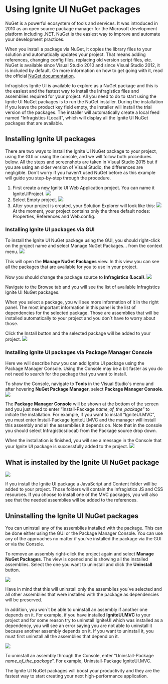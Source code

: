 <!--
|metadata|
{
    "fileName": "Using-Ignite-UI-NuGet-Packages",
    "controlName": [],
    "tags": ["NuGet"]
}
|metadata|
-->
# Using Ignite UI NuGet packages

NuGet is a powerful ecosystem of tools and services. It was introduced in 2010 as an open source package manager for the Microsoft development platform including .NET.  NuGet is the easiest way to improve and automate your development practices.

When you install a package via NuGet, it copies the library files to your solution and automatically updates your project. That means adding references, changing config files, replacing old version script files, etc.
NuGet is available since Visual Studio 2010 and since Visual Studio 2012, it is included by default. On more information on how to get going with it, read the official [NuGet documentation](http://docs.nuget.org/ndocs/guides/install-nuget).

Infragistics Ignite UI is available to explore as a NuGet package and this is the easiest and the fastest way to install the Infragistics files and assemblies required for your project. All you need to do to start using the Ignite UI NuGet packages is to run the NuGet installer. During the installation if you leave the product key field empty, the installer will install the trial version of the packages. The installer will automatically create a local feed named "Infragistics (Local)", which will display all the Ignite UI NuGet packages that are available.  

## Installing Ignite UI packages

There are two ways to install the Ignite UI NuGet package to your project, using the GUI or using the console, and we will follow both procedures below. All the steps and screenshots are taken in Visual Studio 2015 but if you are using an older version of Visual Studio, the differences are negligible. Don't worry if you haven't used NuGet before as this example will guide you step-by-step through the procedure.

 1. First create a new Ignite UI Web Application project. You can name it IgniteUIProject.
![](images/IgniteUIProject_NuGet_Packages.png)
 2. Select Empty project.
![](images/Empty_Project_for_NnuGet_Packages.png)
 3. After your project is created, your Solution Explorer will look like this:
 ![](images/Solution_Explorer_View_NuGet_Packages.png)
 At the moment, your project contains only the three default nodes: Properties, References and Web.config.

 
### Installing Ignite UI packages via GUI

To install the Ignite UI NuGet package using the GUI, you should right-click on the project name and select Manage NuGet Packages… from the context menu.
 ![](images/NuGet_Manager.png)

This will open the **Manage NuGet Packages** view. In this view you can see all the packages that are available for you to use in your project.

Now you should change the package source to **Infragistics (Local)**.
![](images/NuGet_Packages_Infragistics_IgniteUI.png)

Navigate to the Browse tab and you will see the list of available Infragistics Ignite UI NuGet packages. 

When you select a package, you will see more information of it in the right panel. The most important information in this panel is the list of dependencies for the selected package. Those are assemblies that will be installed automatically to your project and you don`t have to worry about those. 

Click the Install button and the selected package will be added to your project. 
![](images/Install_Button_for_NuGet_Packages.png)

### Installing Ignite UI packages via Package Manager Console

Here we will describe how you can add Ignite UI package using the Package Manager Console. Using the Console may be a bit faster as you do not need to search for the package that you want to install.

To show the Console, navigate to **Tools** in the Visual Studio`s menu and after hovering **NuGet Package Manager**, select **Package Manager Console**.
![](images/NuGet_Manager_Console.png)

The **Package Manager Console** will be shown at the bottom of the screen and you just need to enter “Install-Package *name_of_the_package*” to initiate the installation. For example, if you want to install “IgniteUI.MVC”, you must enter Install-Package IgniteUI.MVC and the manager will install this assembly and all the assemblies it depends on. Note that in the console you should select Infragistics(local) from the Package source drop down.

When the installation is finished, you will see a message in the Console that your Ignite UI package is successfully added to the project.
 ![](images/Console_Installation_of_NuGet_Packages.png)

## What is installed by the Ignite UI NuGet package

![](images/Added_Files_from_NuGet_packages.png)

If you install the Ignite UI package a JavaScript and Content folder will be added to your project. Those folders will contain the Infragistics JS and CSS resources. If you choose to install one of the MVC packages, you will also see that the needed assemblies will be added to the references.

## Uninstalling the Ignite UI NuGet packages

You can uninstall any of the assemblies installed with the package. This can be done either using the GUI or the Package Manager Console. You can use any of the approaches no matter if you`ve installed the package via the GUI or via the Console. 

To remove an assembly right-click the project again and select **Manage NuGet Packages**. The view is opened and is showing all the installed assemblies. Select the one you want to uninstall and click the **Uninstall** button.

![](images/Uninstall_NuGet_Package.png)

Have in mind that this will uninstall only the assemblies you`ve selected and all other assemblies that were installed with the package as dependencies will be preserved. 

In addition, you won`t be able to uninstall an assembly if another one depends on it. For example, if you have installed **IgniteUI.MVC** to your project and for some reason try to uninstall IgniteUI which was installed as a dependency, you will see an error saying you are not able to uninstall it because another assembly depends on it. If you want to uninstall it, you must first uninstall all the assemblies that depend on it. 

![](images/Error_When_uninstaling_depending_packages.png)

To uninstall an assembly through the Console, enter “Uninstall-Package *name_of_the_package*”. For example, Uninstall-Package IgniteUI.MVC. 

The Ignite UI  NuGet packages will boost your productivity and they are the fastest way to start creating your next high-performance application.

